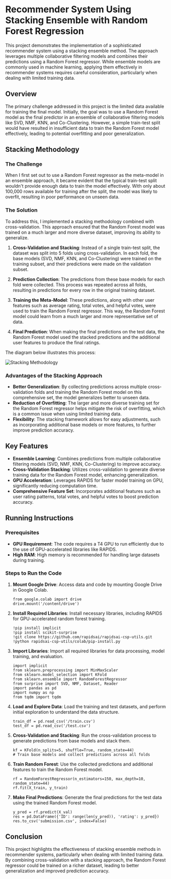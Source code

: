 # Recommender System Using Stacking Ensemble with Random Forest Regression

This project demonstrates the implementation of a sophisticated recommender system using a stacking ensemble method. The approach leverages multiple collaborative filtering models and combines their predictions using a Random Forest regressor. While ensemble models are commonly used in machine learning, applying them effectively in recommender systems requires careful consideration, particularly when dealing with limited training data.

## Overview

The primary challenge addressed in this project is the limited data available for training the final model. Initially, the goal was to use a Random Forest model as the final predictor in an ensemble of collaborative filtering models like SVD, NMF, KNN, and Co-Clustering. However, a simple train-test split would have resulted in insufficient data to train the Random Forest model effectively, leading to potential overfitting and poor generalization.

## Stacking Methodology

### The Challenge

When I first set out to use a Random Forest regressor as the meta-model in an ensemble approach, it became evident that the typical train-test split wouldn't provide enough data to train the model effectively. With only about 100,000 rows available for training after the split, the model was likely to overfit, resulting in poor performance on unseen data.

### The Solution

To address this, I implemented a stacking methodology combined with cross-validation. This approach ensured that the Random Forest model was trained on a much larger and more diverse dataset, improving its ability to generalize.

1. **Cross-Validation and Stacking**: Instead of a single train-test split, the dataset was split into 5 folds using cross-validation. In each fold, the base models (SVD, NMF, KNN, and Co-Clustering) were trained on the training subset, and their predictions were made on the validation subset.

2. **Prediction Collection**: The predictions from these base models for each fold were collected. This process was repeated across all folds, resulting in predictions for every row in the original training dataset.

3. **Training the Meta-Model**: These predictions, along with other user features such as average rating, total votes, and helpful votes, were used to train the Random Forest regressor. This way, the Random Forest model could learn from a much larger and more representative set of data.

4. **Final Prediction**: When making the final predictions on the test data, the Random Forest model used the stacked predictions and the additional user features to produce the final ratings.

The diagram below illustrates this process:

![Stacking Methodology](path-to-your-diagram.png)

### Advantages of the Stacking Approach

- **Better Generalization**: By collecting predictions across multiple cross-validation folds and training the Random Forest model on this comprehensive set, the model generalizes better to unseen data.
- **Reduction of Overfitting**: The larger and more diverse training set for the Random Forest regressor helps mitigate the risk of overfitting, which is a common issue when using limited training data.
- **Flexibility**: The stacking framework allows for easy adjustments, such as incorporating additional base models or more features, to further improve prediction accuracy.

## Key Features

- **Ensemble Learning**: Combines predictions from multiple collaborative filtering models (SVD, NMF, KNN, Co-Clustering) to improve accuracy.
- **Cross-Validation Stacking**: Utilizes cross-validation to generate diverse training data for the Random Forest model, enhancing generalization.
- **GPU Acceleration**: Leverages RAPIDS for faster model training on GPU, significantly reducing computation time.
- **Comprehensive Feature Set**: Incorporates additional features such as user rating patterns, total votes, and helpful votes to boost prediction accuracy.

## Running Instructions

### Prerequisites

- **GPU Requirement**: The code requires a T4 GPU to run efficiently due to the use of GPU-accelerated libraries like RAPIDS.
- **High RAM**: High memory is recommended for handling large datasets during training.

### Steps to Run the Code

1. **Mount Google Drive**: Access data and code by mounting Google Drive in Google Colab.
   ```
   from google.colab import drive
   drive.mount('/content/drive')
   ```

2. **Install Required Libraries**: Install necessary libraries, including RAPIDS for GPU-accelerated random forest training.
   ```
   !pip install implicit
   !pip install scikit-surprise
   !git clone https://github.com/rapidsai/rapidsai-csp-utils.git
   !python rapidsai-csp-utils/colab/pip-install.py
   ```

3. **Import Libraries**: Import all required libraries for data processing, model training, and evaluation.
   ```
   import implicit
   from sklearn.preprocessing import MinMaxScaler
   from sklearn.model_selection import KFold
   from sklearn.ensemble import RandomForestRegressor
   from surprise import SVD, NMF, Dataset, Reader
   import pandas as pd
   import numpy as np
   from tqdm import tqdm
   ```

4. **Load and Explore Data**: Load the training and test datasets, and perform initial exploration to understand the data structure.
   ```
   train_df = pd.read_csv('/train.csv')
   test_df = pd.read_csv('/test.csv')
   ```

5. **Cross-Validation and Stacking**: Run the cross-validation process to generate predictions from base models and stack them.
   ```
   kf = KFold(n_splits=5, shuffle=True, random_state=44)
   # Train base models and collect predictions across all folds
   ```

6. **Train Random Forest**: Use the collected predictions and additional features to train the Random Forest model.
   ```
   rf = RandomForestRegressor(n_estimators=150, max_depth=10, random_state=44)
   rf.fit(X_train, y_train)
   ```

7. **Make Final Predictions**: Generate the final predictions for the test data using the trained Random Forest model.
   ```
   y_pred = rf.predict(X_val)
   res = pd.DataFrame({'ID': range(len(y_pred)), 'rating': y_pred})
   res.to_csv('submission.csv', index=False)
   ```

## Conclusion

This project highlights the effectiveness of stacking ensemble methods in recommender systems, particularly when dealing with limited training data. By combining cross-validation with a stacking approach, the Random Forest regressor could be trained on a richer dataset, leading to better generalization and improved prediction accuracy.
